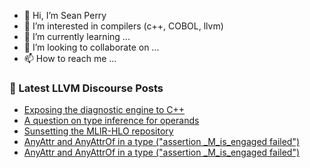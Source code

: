 - 👋 Hi, I’m Sean Perry
- 👀 I’m interested in compilers (c++, COBOL, llvm)
- 🌱 I’m currently learning ...
- 💞️ I’m looking to collaborate on ...
- 📫 How to reach me ...

<!---
s66perry/s66perry is a ✨ special ✨ repository because its `README.md` (this file) appears on your GitHub profile.
You can click the Preview link to take a look at your changes.
--->
### 📕 Latest LLVM Discourse Posts

<!-- DISCOURSE-LLVM:START -->
- [Exposing the diagnostic engine to C++](https://discourse.llvm.org/t/exposing-the-diagnostic-engine-to-c/73092#post_5)
- [A question on type inference for operands](https://discourse.llvm.org/t/a-question-on-type-inference-for-operands/73072#post_5)
- [Sunsetting the MLIR-HLO repository](https://discourse.llvm.org/t/sunsetting-the-mlir-hlo-repository/70536#post_7)
- [AnyAttr and AnyAttrOf in a type &lpar;&quot;assertion _M_is_engaged failed&quot;&rpar;](https://discourse.llvm.org/t/anyattr-and-anyattrof-in-a-type-assertion-m-is-engaged-failed/73044#post_13)
- [AnyAttr and AnyAttrOf in a type &lpar;&quot;assertion _M_is_engaged failed&quot;&rpar;](https://discourse.llvm.org/t/anyattr-and-anyattrof-in-a-type-assertion-m-is-engaged-failed/73044#post_12)
<!-- DISCOURSE-LLVM:END -->
